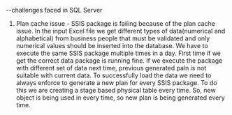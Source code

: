 --challenges faced in SQL Server
1. Plan cache issue - SSIS package is failing because of the plan cache issue. In the input Excel file we get different types of data(numerical and alphabetical) from business people that must be validated and only numerical values should be inserted into the database. We have to execute the same SSIS package multiple times in a day. First time if we get the correct data  package is running fine. If we execute the package with different set of data next time, previous generated paln is not suitable with current data. To successfully load the data we need to always enforce to generate a new plan for every SSIS package. To do this we are creating a stage based physical table every time. So, new object is being used in every time, so new plan is being generated every time.
